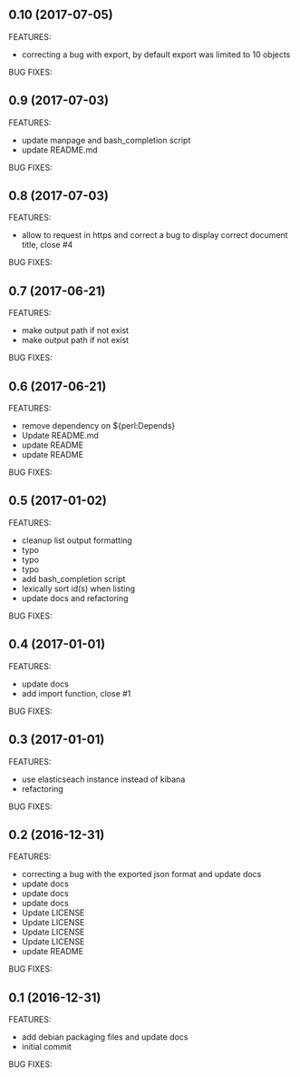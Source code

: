 ## 0.10 (2017-07-05)

FEATURES:
* correcting a bug with export, by default export was limited to 10 objects

BUG FIXES:

## 0.9 (2017-07-03)

FEATURES:
* update manpage and bash_completion script
* update README.md

BUG FIXES:

## 0.8 (2017-07-03)

FEATURES:
* allow to request in https and correct a bug to display correct document title, close #4

BUG FIXES:

## 0.7 (2017-06-21)

FEATURES:
* make output path if not exist
* make output path if not exist

BUG FIXES:

## 0.6 (2017-06-21)

FEATURES:
* remove dependency on ${perl:Depends}
* Update README.md
* update README
* update README

BUG FIXES:

## 0.5 (2017-01-02)

FEATURES:
* cleanup list output formatting
* typo
* typo
* typo
* add bash_completion script
* lexically sort id(s) when listing
* update docs and refactoring

BUG FIXES:

## 0.4 (2017-01-01)

FEATURES:
* update docs
* add import function, close #1

BUG FIXES:

## 0.3 (2017-01-01)

FEATURES:
* use elasticseach instance instead of kibana
* refactoring

BUG FIXES:

## 0.2 (2016-12-31)

FEATURES:
* correcting a bug with the exported json format and update docs
* update docs
* update docs
* update docs
* Update LICENSE
* Update LICENSE
* Update LICENSE
* Update LICENSE
* update README

BUG FIXES:

## 0.1 (2016-12-31)

FEATURES:
* add debian packaging files and update docs
* initial commit

BUG FIXES:

